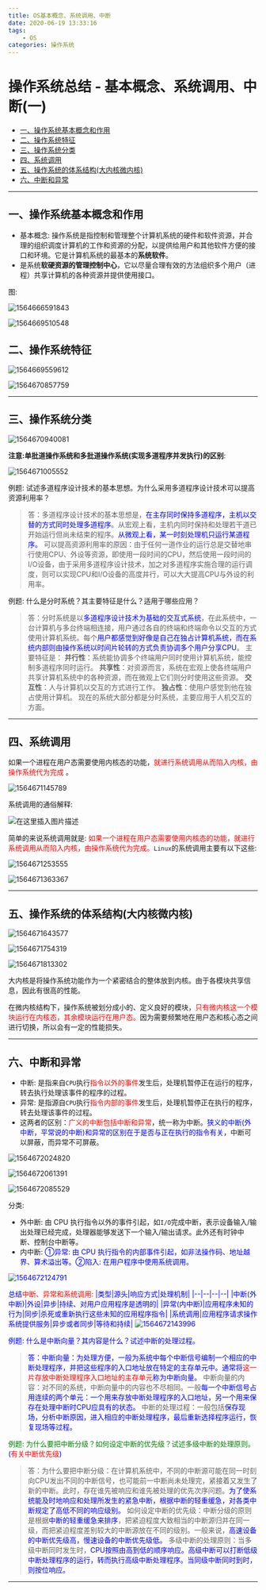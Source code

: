 ```yaml
---
title: OS基本概念、系统调用、中断
date: 2020-06-19 13:33:16
tags: 
    - OS
categories: 操作系统
---
```

# 操作系统总结 - 基本概念、系统调用、中断(一)


* [一、操作系统基本概念和作用](#一操作系统基本概念和作用)
* [二、操作系统特征](#二、操作系统特征)
* [三、操作系统分类](#三操作系统分类)
* [四、系统调用](#四、系统调用)
* [五、操作系统的体系结构(大内核微内核)](#五操作系统的体系结构(大内核微内核))
* [六、中断和异常](#六中断和异常)

***
## 一、操作系统基本概念和作用

* 基本概念: 操作系统是指控制和管理整个计算机系统的硬件和软件资源，并合理的组织调度计算机的工作和资源的分配，以提供给用户和其他软件方便的接口和环境。它是计算机系统的最基本的**系统软件**。
* 是系统**软硬资源的管理控制中心**，它以尽量合理有效的方法组织多个用户（进程）共享计算机的各种资源并提供使用接口。

图: 

![1564666591843](assets/1564666591843.png)



![1564669510548](assets/1564669510548.png)



## 二、操作系统特征

![1564669559612](assets/1564669559612.png)



![1564670857759](assets/1564670857759.png) 

***
## 三、操作系统分类

![1564670940081](assets/1564670940081.png)

**注意:单批道操作系统和多批道操作系统(实现多道程序并发执行)的区别**:

![1564671005552](assets/1564671005552.png)

例题: 试述多道程序设计技术的基本思想。为什么采用多道程序设计技术可以提高资源利用率？ 

>答：多道程序设计技术的基本思想是，<font color = blue>在主存同时保持多道程序，主机以交替的方式同时处理多道程序</font>。从宏观上看，主机内同时保持和处理若干道已开始运行但尚未结束的程序。<font color = blue>从微观上看，某一时刻处理机只运行某道程序。</font>
可以提高资源利用率的原因：由于任何一道作业的运行总是交替地串行使用CPU、外设等资源，即使用一段时间的CPU，然后使用一段时间的I/O设备，由于采用多道程序设计技术，加之对多道程序实施合理的运行调度，则可以实现CPU和I/O设备的高度并行，可以大大提高CPU与外设的利用率。 

例题:  什么是分时系统？其主要特征是什么？适用于哪些应用？ 
>答：分时系统是以<font color = blue>多道程序设计技术为基础的交互式系统</font>，在此系统中，一台计算机与多台终端相连接，用户通过各自的终端和终端命令以交互的方式使用计算机系统。每个<fonT color = blue>用户都感觉到好像是自己在独占计算机系统，而在系统内部则由操作系统以时间片轮转的方式负责协调多个用户分享CPU</font>。
主要特征是：
**并行性**：系统能协调多个终端用户同时使用计算机系统，能控制多道程序同时运行。
**共享性**：对资源而言，系统在宏观上使各终端用户共享计算机系统中的各种资源，而在微观上它们则分时使用这些资源。
**交互性**：人与计算机以交互的方式进行工作。
**独占性**：使用户感觉到他在独占使用计算机。
现在的系统大部分都是分时系统，主要应用于人机交互的方面。

***
 ## 四、系统调用
如果一个进程在用户态需要使用内核态的功能，<font color = red>就进行系统调用从而陷入内核，由操作系统代为完成</font>  。

![1564671145789](assets/1564671145789.png)

系统调用的通俗解释:

![在这里插入图片描述](https://img-blog.csdnimg.cn/20181210234418541.png?x-oss-process=image/watermark,type_ZmFuZ3poZW5naGVpdGk,shadow_10,text_aHR0cHM6Ly9ibG9nLmNzZG4ubmV0L3p4enh6eDAxMTk=,size_16,color_FFFFFF,t_70) 

简单的来说系统调用就是: <font color =  red> 如果一个进程在用户态需要使用内核态的功能，就进行系统调用从而陷入内核，由操作系统代为完成。</font>`Linux`的系统调用主要有以下这些:  

![1564671253555](assets/1564671253555.png)

![1564671363367](assets/1564671363367.png)

***
 ## 五、操作系统的体系结构(大内核微内核)
![1564671643577](assets/1564671643577.png)



![1564671754319](assets/1564671754319.png)

![1564671813302](assets/1564671813302.png)

大内核是将操作系统功能作为一个紧密结合的整体放到内核。由于各模块共享信息，因此有很高的性能。

在微内核结构下，操作系统被划分成小的、定义良好的模块，<font color = red>只有微内核这一个模块运行在内核态，其余模块运行在用户态。</font>因为需要频繁地在用户态和核心态之间进行切换，所以会有一定的性能损失。

***
## 六、中断和异常
* 中断: 是指来自`CPU`执行<font color = red>指令以外的事件</font>发生后，处理机暂停正在运行的程序，转去执行处理该事件的程序的过程。
* 异常: 是指源自`CPU`执行<font color = red>指令内部的事件</font>发生后，处理机暂停正在执行的程序，转去处理该事件的过程。
* 这两者的区别：<font color = red>广义的中断包括中断和异常</font>，统一称为中断。<font color = blue>狭义的中断(外中断，平常说的中断)和异常的区别在于是否与正在执行的指令有关</font>，中断可以屏蔽，而异常不可屏蔽。 

![1564672024820](assets/1564672024820.png)



![1564672061391](assets/1564672061391.png)



![1564672085529](assets/1564672085529.png)

分类: 
* 外中断: 由 CPU 执行指令以外的事件引起，如`I/O`完成中断，表示设备输入/输出处理已经完成，处理器能够发送下一个输入/输出请求。此外还有时钟中断、控制台中断等。
* 内中断: <font color = blue> ①异常: 由 CPU 执行指令的内部事件引起，如非法操作码、地址越界、算术溢出等。②陷入: 在用户程序中使用系统调用。

![1564672124791](assets/1564672124791.png)

总结<font color = red>中断、异常和系统调用:</font> 
|类型|源头|响应方式|处理机制|
|--|--|--|--|
|中断(外中断)|外设|异步|持续、对用户应用程序是透明的|
|异常(内中断)|应用程序未知的行为|同步|杀死或重新执行这些未知的应用程序指令|
|系统调用|应用程序请求操作系统提供服务|异步或者同步|等待和持续|
![1564672143996](assets/1564672143996.png)

例题: 什么是中断向量？其内容是什么？试述中断的处理过程。

> 答：中断向量：为处理方便，<font color = blue>一般为系统中每个中断信号编制一个相应的中断处理程序，并把这些程序的入口地址放在特定的主存单元中。通常将</font><font color = red>这一片存放中断处理程序入口地址的主存单元</font>称为中断向量。</font>
中断向量的内容：对不同的系统，中断向量中的内容也不尽相同。一般<font color = blue>每一个中断信号占用连续的两个单元：一个用来存放中断处理程序的入口地址，另一个用来保存在处理中断时CPU应具有的状态。</font>
中断的处理过程：一般包括<font color= blue>保存现场，分析中断原因，进入相应的中断处理程序，最后重新选择程序运行，恢复现场等过程。



<font color = green>例题:  为什么要把中断分级？如何设定中断的优先级？试述多级中断的处理原则。</font> (<font color = red>有关中断优先级</font>)

> 答：为什么要把中断分级：在计算机系统中，不同的中断源可能在同一时刻向CPU发出不同的中断信号，也可能前一中断尚未处理完，紧接着又发生了新的中断。此时，存在谁先被响应和谁先被处理的优先次序问题。<font color = blue>为了使系统能及时地响应和处理所发生的紧急中断，根据中断的轻重缓急，对各类中断规定了高低不同的响应级别。</font>
如何设定中断的优先级：中断分级的原则是根据<font color = blue>中断的轻重缓急来排序</font>，把紧迫程度大致相当的中断源归并在同一级，而把紧迫程度差别较大的中断源放在不同的级别。一般来说，<font color = blue>高速设备的中断优先级高，慢速设备的中断优先级低。</font>
多级中断的处理原则：当多级中断同时发生时，<font color = blue>CPU按照由高到低的顺序响应。高级中断可以打断低级中断处理程序的运行，转而执行高级中断处理程序。当同级中断同时到时，则按位响应。 </font>



***

